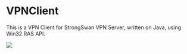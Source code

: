 # VPNClient
This is a VPN Client for StrongSwan VPN Server, written on Java, using Win32 RAS API.
<p><img src="https://github.com/trimblen/TrimblenImgs/blob/master/scr_vpn.png.png?raw=true"></img></p>
